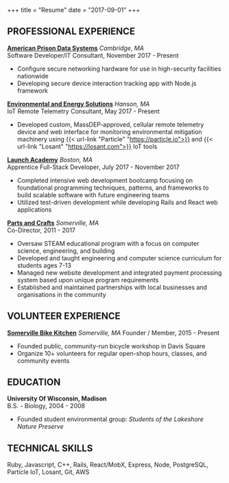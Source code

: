 +++
title = "Resume"
date = "2017-09-01"
+++

## PROFESSIONAL EXPERIENCE

[**American Prison Data Systems**](http://apdscorporate.com/) *Cambridge, MA* <br />
Software Developer/IT Consultant, November 2017 - Present

* Configure secure networking hardware for use in high-security facilities nationwide
* Developing secure device interaction tracking app with Node.js framework

[**Environmental and Energy Solutions**](http://environmentalandenergy.com/)  *Hanson, MA* <br />
IoT Remote Telemetry Consultant, May 2017 - Present

* Developed custom, MassDEP-approved, cellular remote telemetry device and web interface for monitoring environmental mitigation machinery using {{< url-link "Particle" "https://particle.io">}} and {{< url-link "Losant" "https://losant.com">}} IoT tools

[**Launch Academy**](https://launchacademy.com) *Boston, MA* <br />
Apprentice Full-Stack Developer, July 2017 - November 2017

* Completed intensive web development bootcamp focusing on foundational programming techniques, patterns, and frameworks to build scalable software with future engineering teams
* Utilized test-driven development while developing Rails and React web applications

[**Parts and Crafts**](http://partandcrafts.org) *Somerville, MA* <br />
Co-Director, 2011 - 2017

* Oversaw STEAM educational program with a focus on computer science, engineering, and building
* Developed and taught engineering and computer science curriculum for students ages 7-13
* Managed new website development and integrated payment processing system based upon unique program requirements
* Established and maintained partnerships with local businesses and organisations in the community

## VOLUNTEER EXPERIENCE
[**Somerville Bike Kitchen**](http://somervillebikekitchen.org) *Somerville, MA*
Founder / Member, 2015 - Present

* Founded public, community-run bicycle workshop in Davis Square
* Organize 10+ volunteers for regular open-shop hours, classes, and community events

## EDUCATION
**University Of Wisconsin, Madison**  
B.S. - Biology, 2004 - 2008

* Founded student environmental group: *Students of the Lakeshore Nature Preserve*

## TECHNICAL SKILLS
Ruby, Javascript, C++, Rails, React/MobX, Express, Node, PostgreSQL, Particle IoT, Losant, Git, AWS

